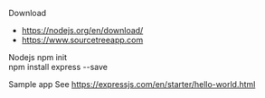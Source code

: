 Download
- https://nodejs.org/en/download/
- https://www.sourcetreeapp.com


Nodejs
npm init  
npm install express --save


Sample app
See https://expressjs.com/en/starter/hello-world.html


